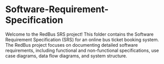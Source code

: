 # Software-Requirement-Specification
Welcome to the RedBus SRS project! This folder contains the Software Requirement Specification (SRS) for an online bus ticket booking system. The RedBus project focuses on documenting detailed software requirements, including functional and non-functional specifications, use case diagrams, data flow diagrams, and system structure.
